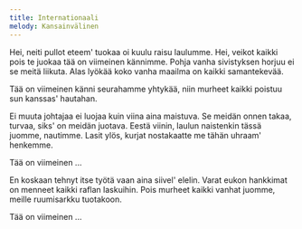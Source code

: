 ```yaml
---
title: Internationaali
melody: Kansainvälinen
---
```


Hei, neiti pullot eteem' tuokaa
oi kuulu raisu laulumme.
Hei, veikot kaikki pois te juokaa
tää on viimeinen kännimme.
Pohja vanha sivistyksen horjuu
ei se meitä liikuta.
Alas lyökää koko vanha maailma
on kaikki samantekevää.

Tää on viimeinen känni
seurahamme yhtykää,
niin murheet kaikki poistuu
sun kanssas' hautahan.

Ei muuta johtajaa ei luojaa
kuin viina aina maistuva.
Se meidän onnen takaa, turvaa,
siks' on meidän juotava.
Eestä viinin, laulun naistenkin
tässä juomme, nautimme.
Lasit ylös, kurjat nostakaatte
me tähän uhraam' henkemme.

Tää on viimeinen ...

En koskaan tehnyt itse työtä
vaan aina siivel' elelin.
Varat eukon hankkimat on menneet
kaikki raflan laskuihin.
Pois murheet kaikki vanhat juomme,
meille ruumisarkku tuotakoon.

Tää on viimeinen ...
